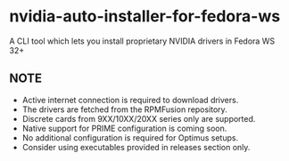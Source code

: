 # nvidia-auto-installer-for-fedora-ws
A CLI tool which lets you install proprietary NVIDIA drivers in Fedora WS 32+

## NOTE
* Active internet connection is required to download drivers.
* The drivers are fetched from the RPMFusion repository.
* Discrete cards from 9XX/10XX/20XX series only are supported.
* Native support for PRIME configuration is coming soon.
* No additional configuration is required for Optimus setups.
* Consider using executables provided in releases section only.